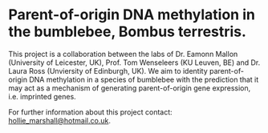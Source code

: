 # Parent-of-origin DNA methylation in the bumblebee, Bombus terrestris.

This project is a collaboration between the labs of Dr. Eamonn Mallon (University of Leicester, UK), Prof. Tom Wenseleers (KU Leuven, BE) and Dr. Laura Ross (Unviersity of Edinburgh, UK). We aim to identity parent-of-origin DNA methylation in a species of bumblebee with the prediction that it may act as a mechanism of generating parent-of-origin gene expression, i.e. imprinted genes. 

For further information about this project contact: hollie_marshall@hotmail.co.uk.

